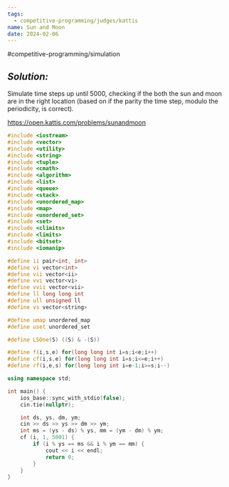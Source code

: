 ```yaml
---
tags:
  - competitive-programming/judges/kattis
name: Sun and Moon
date: 2024-02-06
---
```

#competitive-programming/simulation
## _Solution:_
Simulate time steps up until $5000$, checking if the both the sun and moon are in the right location (based on if the parity the time step, modulo the periodicity, is correct).

https://open.kattis.com/problems/sunandmoon
```cpp
#include <iostream>
#include <vector>
#include <utility>
#include <string>
#include <tuple>
#include <cmath>
#include <algorithm>
#include <list>
#include <queue>
#include <stack>
#include <unordered_map>
#include <map>
#include <unordered_set>
#include <set>
#include <climits>
#include <limits>
#include <bitset>
#include <iomanip>

#define ii pair<int, int>
#define vi vector<int>
#define vii vector<ii>
#define vvi vector<vi>
#define vvii vector<vii>
#define ll long long int
#define ull unsigned ll
#define vs vector<string>

#define umap unordered_map
#define uset unordered_set

#define LSOne(S) ((S) & -(S))

#define f(i,s,e) for(long long int i=s;i<e;i++)
#define cf(i,s,e) for(long long int i=s;i<=e;i++)
#define rf(i,e,s) for(long long int i=e-1;i>=s;i--)

using namespace std;

int main() {
    ios_base::sync_with_stdio(false);
    cin.tie(nullptr);

    int ds, ys, dm, ym;
    cin >> ds >> ys >> dm >> ym;
    int ms = (ys - ds) % ys, mm = (ym - dm) % ym;
    cf (i, 1, 5001) {
        if (i % ys == ms && i % ym == mm) {
            cout << i << endl;
            return 0;
        }
    }
}
```